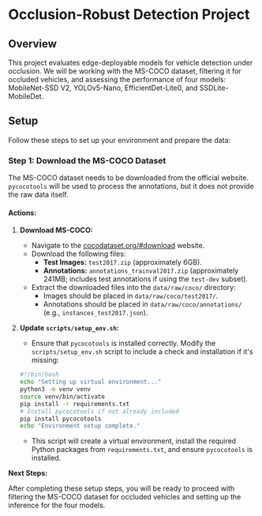 # Occlusion-Robust Detection Project

## Overview

This project evaluates edge-deployable models for vehicle detection under occlusion. We will be working with the MS-COCO dataset, filtering it for occluded vehicles, and assessing the performance of four models: MobileNet-SSD V2, YOLOv5-Nano, EfficientDet-Lite0, and SSDLite-MobileDet.

## Setup

Follow these steps to set up your environment and prepare the data:

### Step 1: Download the MS-COCO Dataset

The MS-COCO dataset needs to be downloaded from the official website. `pycocotools` will be used to process the annotations, but it does not provide the raw data itself.

#### Actions:

1.  **Download MS-COCO:**
    * Navigate to the [cocodataset.org/#download](http://cocodataset.org/#download) website.
    * Download the following files:
        * **Test Images:** `test2017.zip` (approximately 6GB).
        * **Annotations:** `annotations_trainval2017.zip` (approximately 241MB; includes test annotations if using the `test-dev` subset).
    * Extract the downloaded files into the `data/raw/coco/` directory:
        * Images should be placed in `data/raw/coco/test2017/`.
        * Annotations should be placed in `data/raw/coco/annotations/` (e.g., `instances_test2017.json`).

2.  **Update `scripts/setup_env.sh`:**
    * Ensure that `pycocotools` is installed correctly. Modify the `scripts/setup_env.sh` script to include a check and installation if it's missing:

    ```bash
    #!/bin/bash
    echo "Setting up virtual environment..."
    python3 -m venv venv
    source venv/bin/activate
    pip install -r requirements.txt
    # Install pycocotools if not already included
    pip install pycocotools
    echo "Environment setup complete."
    ```

    * This script will create a virtual environment, install the required Python packages from `requirements.txt`, and ensure `pycocotools` is installed.

**Next Steps:**

After completing these setup steps, you will be ready to proceed with filtering the MS-COCO dataset for occluded vehicles and setting up the inference for the four models.